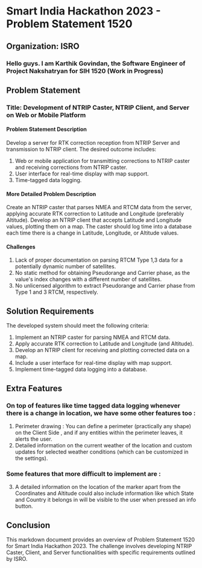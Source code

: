 # Smart India Hackathon 2023 - Problem Statement 1520 

## Organization: ISRO

### Hello guys. I am Karthik Govindan, the Software Engineer of Project Nakshatryan for SIH 1520 (Work in Progress)

## Problem Statement

### Title: Development of NTRIP Caster, NTRIP Client, and Server on Web or Mobile Platform

#### Problem Statement Description

Develop a server for RTK correction reception from NTRIP Server and transmission to NTRIP client. The desired outcome includes:

1. Web or mobile application for transmitting corrections to NTRIP caster and receiving corrections from NTRIP caster.
2. User interface for real-time display with map support.
3. Time-tagged data logging.

#### More Detailed Problem Description

Create an NTRIP caster that parses NMEA and RTCM data from the server, applying accurate RTK correction to Latitude and Longitude (preferably Altitude). Develop an NTRIP client that accepts Latitude and Longitude values, plotting them on a map. The caster should log time into a database each time there is a change in Latitude, Longitude, or Altitude values.

#### Challenges

1. Lack of proper documentation on parsing RTCM Type 1,3 data for a potentially dynamic number of satellites.
2. No static method for obtaining Pseudorange and Carrier phase, as the value's index changes with a different number of satellites.
3. No unlicensed algorithm to extract Pseudorange and Carrier phase from Type 1 and 3 RTCM, respectively.

## Solution Requirements

The developed system should meet the following criteria:

1. Implement an NTRIP caster for parsing NMEA and RTCM data.
2. Apply accurate RTK correction to Latitude and Longitude (and Altitude).
3. Develop an NTRIP client for receiving and plotting corrected data on a map.
4. Include a user interface for real-time display with map support.
5. Implement time-tagged data logging into a database.

## Extra Features
### On top of features like time tagged data logging whenever there is a change in location, we have some other features too :

1. Perimeter drawing : You can define a perimeter (practically any shape) on the Client Side , and if any entities within the perimeter leaves, it alerts the user.
2. Detailed information on the current weather of the location and custom updates for selected weather conditions (which can be customized in the settings).

### Some features that more difficult to implement are :

3. A detailed information on the location of the marker apart from the Coordinates and Altitude could also include information like which State and Country it belongs in will be visible to the user when pressed an info button.



## Conclusion

This markdown document provides an overview of Problem Statement 1520 for Smart India Hackathon 2023. The challenge involves developing NTRIP Caster, Client, and Server functionalities with specific requirements outlined by ISRO.
